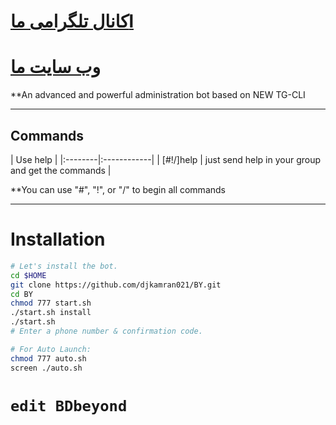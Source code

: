 # [کانال تلگرامی ماl](https://telegram.me/storevps)
# [وب سایت ما](https://storevps.net/)

**An advanced and powerful administration bot based on NEW TG-CLI


* * *

## Commands

| Use help |
|:--------|:------------|
| [#!/]help | just send help in your group and get the commands |

**You can use "#", "!", or "/" to begin all commands

* * *

# Installation

```sh
# Let's install the bot.
cd $HOME
git clone https://github.com/djkamran021/BY.git
cd BY
chmod 777 start.sh
./start.sh install
./start.sh 
# Enter a phone number & confirmation code.

# For Auto Launch:
chmod 777 auto.sh
screen ./auto.sh
```
# `edit BDbeyond`
